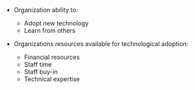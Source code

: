   * Organization ability to:
    * Adopt new technology
    * Learn from others

  * Organizations resources available for technological adoption:
    * Financial resources
    * Staff time
    * Staff buy-in
    * Technical expertise
